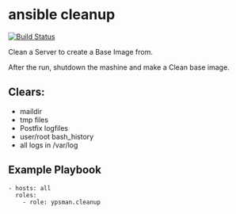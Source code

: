 ansible cleanup
===============
[![Build Status](https://travis-ci.org/ypsman/ansible-cleanup.svg?branch=master)](https://travis-ci.org/ypsman/ansible-cleanup)

Clean a Server to create a Base Image from.

After the run, shutdown the mashine and make a Clean base image.

Clears:
-------
  - maildir
  - tmp files
  - Postfix logfiles
  - user/root bash_history
  - all logs in /var/log

Example Playbook
----------------

    - hosts: all
      roles:
        - role: ypsman.cleanup
